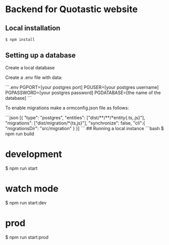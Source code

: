 # Backend for Quotastic website

## Local installation
```bash
$ npm install
```

## Setting up a database
<p>Create a local database</p>
<p>Create a .env file with data:</p>
```.env
PGPORT=[your postgres port]
PGUSER=[your postgres username]
PGPASSWORD=[your postgres password]
PGDATABASE=[the name of the database]
```
<p>To enable migrations make a ormconfig.json file as follows:</p>
```json
[{
    "type": "postgres",
    "entities": ["dist/**/**/*entity{.ts,.js}"],
    "migrations": ["dist/migration/*{ts,js}"],
    "synchronize": false,
    "cli":{
        "migrationsDir": "src/migration"
    }
}]
```
## Running a local instance
```bash
$ npm run build

# development
$ npm run start

# watch mode
$ npm run start:dev

# prod
$ npm run start:prod
```
